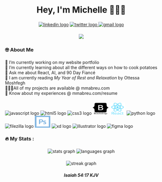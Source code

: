 
###

<h1 align="center">Hey, I'm Michelle 👋🕺🏽</h1>

###

<div align="center">
  <a href="https://www.linkedin.com/in/michelle-abreu/"><img src="https://img.shields.io/static/v1?message=LinkedIn&logo=linkedin&label=&color=0077B5&logoColor=white&labelColor=&style=for-the-badge" height="25" alt="linkedin logo"/></a>
    <a href="https://twitter.com/abreummichelle"><img src="https://img.shields.io/static/v1?message=Twitter&logo=twitter&label=&color=1DA1F2&logoColor=white&labelColor=&style=for-the-badge" height="25" alt="twitter logo"  />
  <a href="mailto:mabreu177@gmail.com?Subject=Hey%21%20%5BGithub%5D&Body=Hey%20Michelle%2C%0A%0AI%20hope%20this%20email%20finds%20you%20well.%20I%20wanted%20to%20touch%20base%20with%20you%20and%20express%20my%20interest%20in%20connecting%20further.%20I%20would%20love%20to%20discuss%20%5Breason%20for%20contact%5D%20and%20explore%20ways%20in%20which%20we%20can%20collaborate%20or%20work%20together.%0A%0AIf%20you%27re%20available%2C%20I%20would%20be%20happy%20to%20schedule%20a%20call%20or%20virtual%20meeting%20at%20your%20convenience.%20Please%20let%20me%20know%20if%20this%20is%20something%20that%20interests%20you%2C%20and%20we%20can%20coordinate%20a%20time%20that%20works%20for%20us%20both.%0A%0AIn%20the%20meantime%2C%20if%20you%20have%20any%20questions%20or%20would%20like%20to%20learn%20more%20about%20my%20background%20and%20experience%2C%20please%20feel%20free%20to%20visit%20my%20%5Bwebsite/portfolio/LinkedIn%20profile%5D%2C%20which%20I%20have%20linked%20for%20your%20convenience.%0A%0AThank%20you%20for%20your%20time%2C%20and%20I%20look%20forward%20to%20hearing%20back%20from%20you%20soon.%0A%0ABest%20regards%2C%0A%5BYour%20Name%5D"><img src="https://img.shields.io/static/v1?message=Gmail&logo=gmail&label=&color=D14836&logoColor=white&labelColor=&style=for-the-badge" height="25" alt="gmail logo"/></a>
</div>

###

<div align="center">
  <img src="https://visitor-badge.laobi.icu/badge?page_id=miabreu.miabreu&"  />
</div>

###


<h3 align="left">🤓  About Me</h3>

###

<p align="left">🔭 I’m currently working on my website portfolio <br>🌱 I’m currently learning about all the different ways on how to cook potatoes<br>💬 Ask me about React, AI, and 90 Day Fiancé<br>📖 I am currently reading <i>My Year of Rest and Relaxation</i> by Ottessa Moshfegh<br>👩🏽‍💻All of my projects are available @ mmabreu.com<br>📄 Know about my experiences @ mmabreu.com/resume</p>

###

<div align="left">
  <img src="https://cdn.jsdelivr.net/gh/devicons/devicon/icons/javascript/javascript-original.svg" height="40" width="52" alt="javascript logo"  />
  <img src="https://cdn.jsdelivr.net/gh/devicons/devicon/icons/html5/html5-original.svg" height="40" width="52" alt="html5 logo"  />
  <img src="https://cdn.jsdelivr.net/gh/devicons/devicon/icons/css3/css3-original.svg" height="40" width="52" alt="css3 logo"  />
  <img src="https://raw.githubusercontent.com/devicons/devicon/master/icons/bootstrap/bootstrap-plain-wordmark.svg" height="40" width="52" alt="bootstrap logo"  />
  <img src="https://raw.githubusercontent.com/devicons/devicon/master/icons/react/react-original-wordmark.svg" height="40" width="52" alt="react logo"  />
  <img src="https://cdn.jsdelivr.net/gh/devicons/devicon/icons/python/python-original.svg" height="40" width="52" alt="python logo"  />
  <img src="https://cdn.jsdelivr.net/gh/devicons/devicon/icons/filezilla/filezilla-plain.svg" height="40" width="52" alt="filezilla logo"  />
  <img src="https://raw.githubusercontent.com/devicons/devicon/master/icons/photoshop/photoshop-line.svg" alt="photoshop" height="40" width="52" alt="photoshop logo" />
  <img src="https://cdn.worldvectorlogo.com/logos/adobe-xd.svg" height="40" width="52" alt="xd logo"/>
  <img src="https://www.vectorlogo.zone/logos/adobe_illustrator/adobe_illustrator-icon.svg" height="40" width="52" alt="illustrator logo"/>
  <img src="https://www.vectorlogo.zone/logos/figma/figma-icon.svg" height="40" width="52" alt="figma logo"  />
</div>

###

<h3 align="left">🔥   My Stats :</h3>

###

<div align="center">
  <img src="https://github-readme-stats.vercel.app/api?username=miabreu&theme=solarized-dark&show_icons=true&hide_border=true&count_private=true" height="150" alt="stats graph"  />
  <img src="https://github-readme-stats.vercel.app/api/top-langs/?username=miabreu&theme=solarized-dark&show_icons=true&hide_border=true&layout=compact" height="150" alt="languages graph"  />

</div>

###

<div align="center">
  <img src="https://github-readme-streak-stats.herokuapp.com/?user=miabreu&theme=solarized-dark&hide_border=true" height="220" alt="streak graph"  />
</div>

  
###

<h5 align="center">Isaiah 54:17 KJV</h5>


